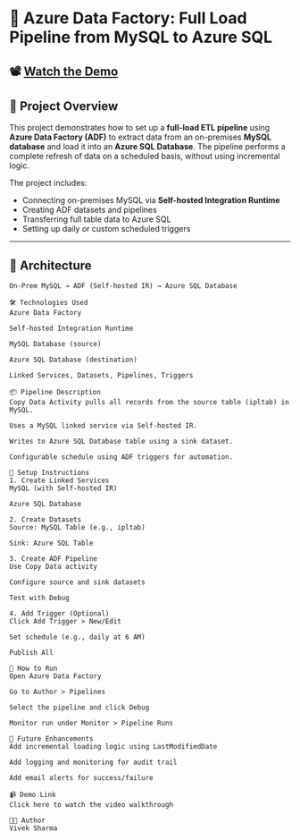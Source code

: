 # 🔄 Azure Data Factory: Full Load Pipeline from MySQL to Azure SQL

## 📽️ [Watch the Demo](https://drive.google.com/file/d/1C3HnVeTbDEC7u0cJeV-VeeFv-WO3J45H/view?usp=sharing)

## 📌 Project Overview

This project demonstrates how to set up a **full-load ETL pipeline** using **Azure Data Factory (ADF)** to extract data from an on-premises **MySQL database** and load it into an **Azure SQL Database**. The pipeline performs a complete refresh of data on a scheduled basis, without using incremental logic.

The project includes:
- Connecting on-premises MySQL via **Self-hosted Integration Runtime**
- Creating ADF datasets and pipelines
- Transferring full table data to Azure SQL
- Setting up daily or custom scheduled triggers

---

## 📐 Architecture

```text
On-Prem MySQL → ADF (Self-hosted IR) → Azure SQL Database

🛠️ Technologies Used
Azure Data Factory

Self-hosted Integration Runtime

MySQL Database (source)

Azure SQL Database (destination)

Linked Services, Datasets, Pipelines, Triggers

📦 Pipeline Description
Copy Data Activity pulls all records from the source table (ipltab) in MySQL.

Uses a MySQL linked service via Self-hosted IR.

Writes to Azure SQL Database table using a sink dataset.

Configurable schedule using ADF triggers for automation.

🧰 Setup Instructions
1. Create Linked Services
MySQL (with Self-hosted IR)

Azure SQL Database

2. Create Datasets
Source: MySQL Table (e.g., ipltab)

Sink: Azure SQL Table

3. Create ADF Pipeline
Use Copy Data activity

Configure source and sink datasets

Test with Debug

4. Add Trigger (Optional)
Click Add Trigger > New/Edit

Set schedule (e.g., daily at 6 AM)

Publish All

🚀 How to Run
Open Azure Data Factory

Go to Author > Pipelines

Select the pipeline and click Debug

Monitor run under Monitor > Pipeline Runs

🌟 Future Enhancements
Add incremental loading logic using LastModifiedDate

Add logging and monitoring for audit trail

Add email alerts for success/failure

📹 Demo Link
Click here to watch the video walkthrough

🧑‍💻 Author
Vivek Sharma
